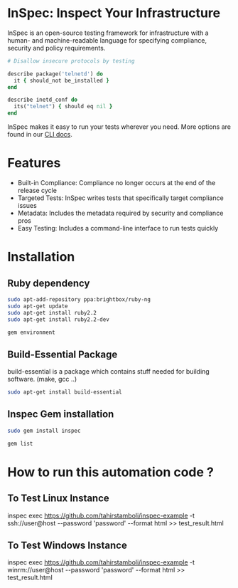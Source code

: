 # InSpec: Inspect Your Infrastructure

InSpec is an open-source testing framework for infrastructure with a human- and machine-readable language for specifying compliance, security and policy requirements.

```ruby
# Disallow insecure protocols by testing

describe package('telnetd') do
  it { should_not be_installed }
end

describe inetd_conf do
  its("telnet") { should eq nil }
end
```
InSpec makes it easy to run your tests wherever you need. More options are found in our [CLI docs](https://www.inspec.io/docs/reference/cli/).


# Features

- Built-in Compliance: Compliance no longer occurs at the end of the release cycle
- Targeted Tests: InSpec writes tests that specifically target compliance issues
- Metadata: Includes the metadata required by security and compliance pros
- Easy Testing: Includes a command-line interface to run tests quickly

# Installation

## Ruby dependency
```bash
sudo apt-add-repository ppa:brightbox/ruby-ng
sudo apt-get update
sudo apt-get install ruby2.2
sudo apt-get install ruby2.2-dev

gem environment
```
## Build-Essential Package  

build-essential is a package which contains stuff needed for building software. (make, gcc ..)
```bash
sudo apt-get install build-essential
```

## Inspec Gem installation
```bash
sudo gem install inspec

gem list
```


# How to run this automation code ?

## To Test Linux Instance

inspec exec https://github.com/tahirstamboli/inspec-example -t ssh://user@host --password 'password' --format html >> test_result.html

## To Test Windows Instance

inspec exec https://github.com/tahirstamboli/inspec-example -t winrm://user@host --password 'password' --format html >> test_result.html
